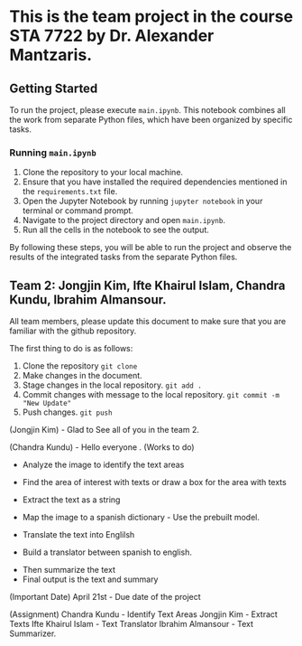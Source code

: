 # This is the team project in the course STA 7722 by Dr. Alexander Mantzaris.

## Getting Started

To run the project, please execute `main.ipynb`. This notebook combines all the work from separate Python files, which have been organized by specific tasks.

### Running `main.ipynb`

1. Clone the repository to your local machine.
2. Ensure that you have installed the required dependencies mentioned in the `requirements.txt` file.
3. Open the Jupyter Notebook by running `jupyter notebook` in your terminal or command prompt.
4. Navigate to the project directory and open `main.ipynb`.
5. Run all the cells in the notebook to see the output.

By following these steps, you will be able to run the project and observe the results of the integrated tasks from the separate Python files.



## Team 2: Jongjin Kim, Ifte Khairul Islam, Chandra Kundu, Ibrahim Almansour.

All team members, please update this document to make sure that you are familiar with the github repository.

The first thing to do is as follows:

1. Clone the repository `git clone`
2. Make changes in the document.
3. Stage changes in the local repository. `git add .`
4. Commit changes with message to the local repository. `git commit -m "New Update"`
5. Push changes. `git push` 

(Jongjin Kim) - Glad to See all of you in the team 2.

(Chandra Kundu) - Hello everyone
.
(Works to do)
+ Analyze the image to identify the text areas
- Find the area of interest with texts or draw a box for the area with texts
+ Extract the text as a string
- Map the image to a spanish dictionary - Use the prebuilt model.
+ Translate the text into Englilsh
- Build a translator between spanish to english.
+ Then summarize the text
+ Final output is the text and summary

(Important Date)
April 21st - Due date of the project

(Assignment)
Chandra Kundu - Identify Text Areas
Jongjin Kim - Extract Texts
Ifte Khairul Islam - Text Translator
Ibrahim Almansour - Text Summarizer.


